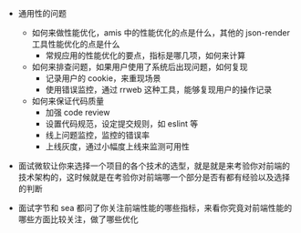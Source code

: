 

- 通用性的问题
    - 如何来做性能优化，amis 中的性能优化的点是什么，其他的 json-render 工具性能优化的点是什么
        - 常规应用的性能优化的要点，指标是哪几项，如何来计算
    - 如何来排查问题，如果用户使用了系统后出现问题，如何复现
        - 记录用户的 cookie，来重现场景
        - 使用错误监控，通过 rrweb 这种工具，能够复现用户的操作记录
    - 如何来保证代码质量
        - 加强 code review 
        - 设置代码规范，设定提交规则，如 eslint 等    
        - 线上问题监控，监控的错误率
        - 上线灰度，通过小幅度上线来监测可用性

- 面试微软让你来选择一个项目的各个技术的选型，就是就是来考验你对前端的技术架构的，这时候就是在考验你对前端哪一个部分是否有都有经验以及选择的判断
- 面试字节和 sea 都问了你关注前端性能的哪些指标，来看你究竟对前端性能的哪些方面比较关注，做了哪些优化

